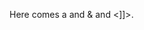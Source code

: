 Here comes a <![CDATA[CDATA section that includes symbols like > and & and <]]>.

<![CDATA[
function matchwo(a,b)
{
  if (a < b && a < 0) then {
    return 1;

  } else {

    return 0;
  }
}
]]>


